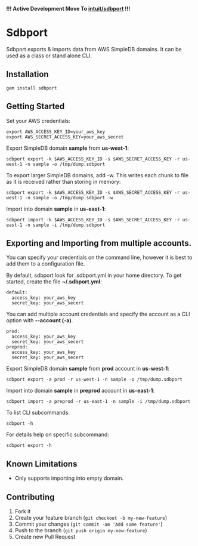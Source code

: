 **!!! Active Development Move To [intuit/sdbport](https://github.com/intuit/sdbport) !!!**

# Sdbport

Sdbport exports & imports data from AWS SimpleDB domains. It can be used as a class or stand alone CLI.

## Installation

    gem install sdbport

## Getting Started

Set your AWS credentials:

    export AWS_ACCESS_KEY_ID=your_aws_key
    export AWS_SECRET_ACCESS_KEY=your_aws_secret

Export SimpleDB domain **sample** from **us-west-1**:

    sdbport export -k $AWS_ACCESS_KEY_ID -s $AWS_SECRET_ACCESS_KEY -r us-west-1 -n sample -o /tmp/dump.sdbport

To export larger SimpleDB domains, add -w.  This writes each chunk to file as it is received rather than storing in memory:

    sdbport export -k $AWS_ACCESS_KEY_ID -s $AWS_SECRET_ACCESS_KEY -r us-west-1 -n sample -o /tmp/dump.sdbport -w

Import into domain **sample** in **us-east-1**:

    sdbport import -k $AWS_ACCESS_KEY_ID -s $AWS_SECRET_ACCESS_KEY -r us-east-1 -n sample -i /tmp/dump.sdbport

## Exporting and Importing from multiple accounts.

You can specify your credentials on the command line, however it is best to add them to a configuration file.

By default, sdbport look for .sdbport.yml in your home directory. To get started, create the file **~/.sdbport.yml**:

    default:
      access_key: your_aws_key
      secret_key: your_aws_secert

You can add multiple account credentials and specify the account as a CLI option with **--account (-a)**.

    prod:
      access_key: your_aws_key
      secret_key: your_aws_secert
    preprod:
      access_key: your_aws_key
      secret_key: your_aws_secert

Export SimpleDB domain **sample** from **prod** account in **us-west-1**:

```
sdbport export -a prod -r us-west-1 -n sample -o /tmp/dump.sdbport
```

Import into domain **sample** in **preprod** account in **us-east-1**:

```
sdbport import -a preprod -r us-east-1 -n sample -i /tmp/dump.sdbport
```

To list CLI subcommands:

```
sdbport -h
```

For details help on specific subcommand:

```
sdbport export -h
```

## Known Limitations

* Only supports importing into empty domain.

## Contributing

1. Fork it
2. Create your feature branch (`git checkout -b my-new-feature`)
3. Commit your changes (`git commit -am 'Add some feature'`)
4. Push to the branch (`git push origin my-new-feature`)
5. Create new Pull Request
